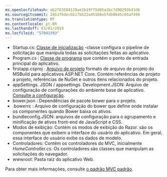 ```yaml
---
ms.openlocfilehash: eb2f83504129ae2b19ff5d85a2bc7d90293b43d6
ms.sourcegitcommit: 24b1f6decbb17bb22a45166e5fdb0845c65af498
ms.translationtype: MT
ms.contentlocale: pt-BR
ms.lasthandoff: 03/01/2019
ms.locfileid: "57043393"
---
```

* Startup.cs: [Classe de inicialização](xref:fundamentals/startup) -classe configura o pipeline de solicitação que manipula todas as solicitações feitas ao aplicativo.
* Program.cs : [Classe de programa](xref:fundamentals/index) que contém o ponto de entrada principal do aplicativo.
* firstapp.csproj : [Arquivo de projeto](/dotnet/articles/core/preview3/tools/csproj) formato de arquivo de projeto do MSBuild para aplicativos ASP.NET Core. Contém referências de projeto a projeto, referências de NuGet e outros itens relacionados do projeto.
* appSettings. JSON / appsettings. Development.JSON: Arquivo de configuração de configurações do ambiente base de aplicativo. [Consulte a configuração](xref:fundamentals/configuration/index).
* bower.json : Dependências de pacote bower para o projeto.
* .bowerrc : Arquivo de configuração do bower que define onde instalar os componentes quando Bower baixa os ativos.
* bundleconfig.JSON: arquivos de configuração para o agrupamento e minificação de ativos front-end de JavaScript e CSS.
* Modos de exibição: Contém os modos de exibição do Razor. são os componentes que exibem a interface do usuário do aplicativo. Em geral, essa interface do usuário exibe os dados de modelo.
* Controladores: Contém os controladores do MVC, inicialmente *HomeController.cs*. Os controladores são classes que manipulam as solicitações do navegador.
* wwwroot: Pasta raiz do aplicativo Web.

Para obter mais informações, consulte [o padrão MVC padrão](xref:mvc/overview).
